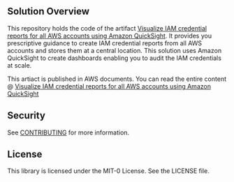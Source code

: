 ## Solution Overview

This repository holds the code of the artifact [Visualize IAM credential reports for all AWS accounts using Amazon QuickSight](https://docs.aws.amazon.com/prescriptive-guidance/latest/patterns/visualize-iam-credential-reports-for-all-aws-accounts-using-amazon-quicksight.html?did=pg_card&trk=pg_card). It provides you prescriptive guidance to create IAM credential reports from all AWS accounts and stores them at a central location. This solution uses Amazon QuickSight to create dashboards enabling you to audit the IAM credentials at scale.

This artiact is published in AWS documents. You can read the entire content @ [Visualize IAM credential reports for all AWS accounts using Amazon QuickSight](https://docs.aws.amazon.com/prescriptive-guidance/latest/patterns/visualize-iam-credential-reports-for-all-aws-accounts-using-amazon-quicksight.html)

## Security

See [CONTRIBUTING](CONTRIBUTING.md#security-issue-notifications) for more information.

## License

This library is licensed under the MIT-0 License. See the LICENSE file.

